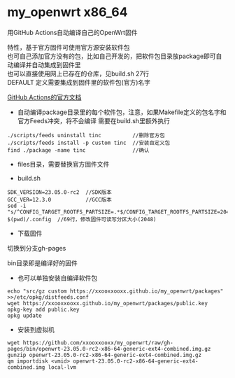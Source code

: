 # my_openwrt x86_64

用GitHub Actions自动编译自己的OpenWrt固件

特性，基于官方固件可使用官方源安装软件包  
也可自己添加官方没有的包，比如自己开发的，把软件包目录放package即可自动编译并自动集成到固件里  
也可以直接使用网上已存在的仓库，见build.sh 27行  
DEFAULT 定义需要集成到固件里的软件包(官方)名字  

[GitHub Actions的官方文档](https://docs.github.com/zh/actions/quickstart)

+ 自动编译package目录里的每个软件包，注意，如果Makefile定义的包名字和官方Feeds冲突，将不会编译
需要在build.sh里额外执行
```
./scripts/feeds uninstall tinc          //删除官方包
./scripts/feeds install -p custom tinc  //安装自定义包
find ./package -name tinc               //确认
``` 
+ files目录，需要替换官方固件文件


+ build.sh
```
SDK_VERSION=23.05.0-rc2  //SDK版本
GCC_VER=12.3.0           //GCC版本
sed -i "s/^CONFIG_TARGET_ROOTFS_PARTSIZE=.*$/CONFIG_TARGET_ROOTFS_PARTSIZE=2048/g" $(pwd)/.config  //69行，修改固件可读写分区大小(2048)
```
+ 下载固件

切换到分支gh-pages

bin目录即是编译好的固件

+ 也可以单独安装自编译软件包
```
echo "src/gz custom https://xxooxxooxx.github.io/my_openwrt/packages" >>/etc/opkg/distfeeds.conf
wget https://xxooxxooxx.github.io/my_openwrt/packages/public.key
opkg-key add public.key
opkg update
```
+ 安装到虚拟机
```
wget https://github.com/xxooxxooxx/my_openwrt/raw/gh-pages/bin/openwrt-23.05.0-rc2-x86-64-generic-ext4-combined.img.gz
gunzip openwrt-23.05.0-rc2-x86-64-generic-ext4-combined.img.gz
qm importdisk <vmid> openwrt-23.05.0-rc2-x86-64-generic-ext4-combined.img local-lvm
```
